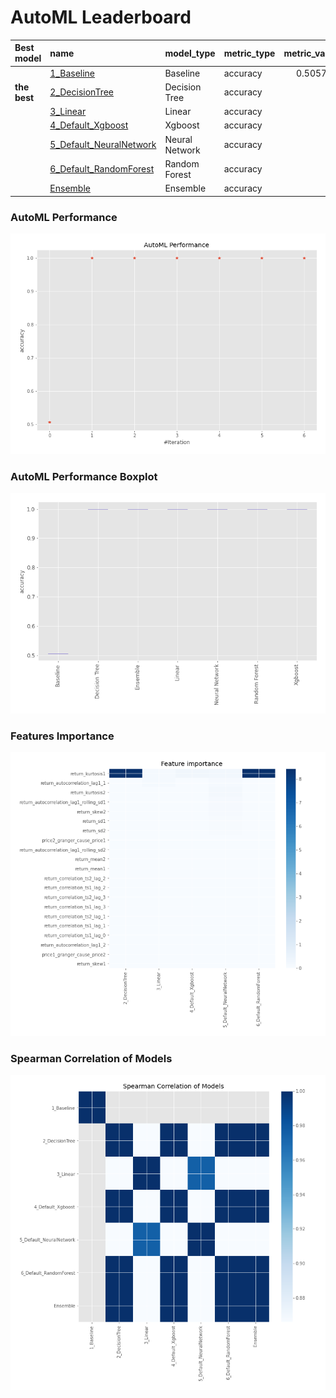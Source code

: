 # AutoML Leaderboard

| Best model   | name                                                         | model_type     | metric_type   |   metric_value |   train_time |
|:-------------|:-------------------------------------------------------------|:---------------|:--------------|---------------:|-------------:|
|              | [1_Baseline](1_Baseline/README.md)                           | Baseline       | accuracy      |       0.505747 |         2.3  |
| **the best** | [2_DecisionTree](2_DecisionTree/README.md)                   | Decision Tree  | accuracy      |       1        |         5.66 |
|              | [3_Linear](3_Linear/README.md)                               | Linear         | accuracy      |       1        |         5.23 |
|              | [4_Default_Xgboost](4_Default_Xgboost/README.md)             | Xgboost        | accuracy      |       1        |         5.9  |
|              | [5_Default_NeuralNetwork](5_Default_NeuralNetwork/README.md) | Neural Network | accuracy      |       1        |         3.69 |
|              | [6_Default_RandomForest](6_Default_RandomForest/README.md)   | Random Forest  | accuracy      |       1        |         8.45 |
|              | [Ensemble](Ensemble/README.md)                               | Ensemble       | accuracy      |       1        |         0.17 |

### AutoML Performance
![AutoML Performance](ldb_performance.png)

### AutoML Performance Boxplot
![AutoML Performance Boxplot](ldb_performance_boxplot.png)

### Features Importance
![features importance across models](features_heatmap.png)



### Spearman Correlation of Models
![models spearman correlation](correlation_heatmap.png)

